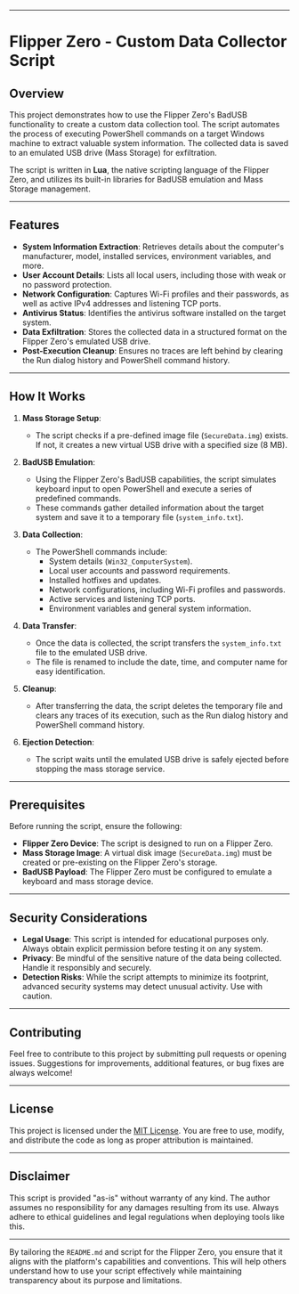 
---

# **Flipper Zero - Custom Data Collector Script**

## **Overview**
This project demonstrates how to use the Flipper Zero's BadUSB functionality to create a custom data collection tool. The script automates the process of executing PowerShell commands on a target Windows machine to extract valuable system information. The collected data is saved to an emulated USB drive (Mass Storage) for exfiltration.

The script is written in **Lua**, the native scripting language of the Flipper Zero, and utilizes its built-in libraries for BadUSB emulation and Mass Storage management.

---

## **Features**
- **System Information Extraction**: Retrieves details about the computer's manufacturer, model, installed services, environment variables, and more.
- **User Account Details**: Lists all local users, including those with weak or no password protection.
- **Network Configuration**: Captures Wi-Fi profiles and their passwords, as well as active IPv4 addresses and listening TCP ports.
- **Antivirus Status**: Identifies the antivirus software installed on the target system.
- **Data Exfiltration**: Stores the collected data in a structured format on the Flipper Zero's emulated USB drive.
- **Post-Execution Cleanup**: Ensures no traces are left behind by clearing the Run dialog history and PowerShell command history.

---

## **How It Works**
1. **Mass Storage Setup**:
   - The script checks if a pre-defined image file (`SecureData.img`) exists. If not, it creates a new virtual USB drive with a specified size (8 MB).

2. **BadUSB Emulation**:
   - Using the Flipper Zero's BadUSB capabilities, the script simulates keyboard input to open PowerShell and execute a series of predefined commands.
   - These commands gather detailed information about the target system and save it to a temporary file (`system_info.txt`).

3. **Data Collection**:
   - The PowerShell commands include:
     - System details (`Win32_ComputerSystem`).
     - Local user accounts and password requirements.
     - Installed hotfixes and updates.
     - Network configurations, including Wi-Fi profiles and passwords.
     - Active services and listening TCP ports.
     - Environment variables and general system information.

4. **Data Transfer**:
   - Once the data is collected, the script transfers the `system_info.txt` file to the emulated USB drive.
   - The file is renamed to include the date, time, and computer name for easy identification.

5. **Cleanup**:
   - After transferring the data, the script deletes the temporary file and clears any traces of its execution, such as the Run dialog history and PowerShell command history.

6. **Ejection Detection**:
   - The script waits until the emulated USB drive is safely ejected before stopping the mass storage service.

---

## **Prerequisites**
Before running the script, ensure the following:
- **Flipper Zero Device**: The script is designed to run on a Flipper Zero.
- **Mass Storage Image**: A virtual disk image (`SecureData.img`) must be created or pre-existing on the Flipper Zero's storage.
- **BadUSB Payload**: The Flipper Zero must be configured to emulate a keyboard and mass storage device.

---

## **Security Considerations**
- **Legal Usage**: This script is intended for educational purposes only. Always obtain explicit permission before testing it on any system.
- **Privacy**: Be mindful of the sensitive nature of the data being collected. Handle it responsibly and securely.
- **Detection Risks**: While the script attempts to minimize its footprint, advanced security systems may detect unusual activity. Use with caution.

---

## **Contributing**
Feel free to contribute to this project by submitting pull requests or opening issues. Suggestions for improvements, additional features, or bug fixes are always welcome!

---

## **License**
This project is licensed under the [MIT License](LICENSE). You are free to use, modify, and distribute the code as long as proper attribution is maintained.

---

## **Disclaimer**
This script is provided "as-is" without warranty of any kind. The author assumes no responsibility for any damages resulting from its use. Always adhere to ethical guidelines and legal regulations when deploying tools like this.

---

By tailoring the `README.md` and script for the Flipper Zero, you ensure that it aligns with the platform's capabilities and conventions. This will help others understand how to use your script effectively while maintaining transparency about its purpose and limitations.
